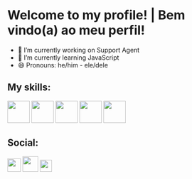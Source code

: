 

<h1>Welcome to my profile! | Bem vindo(a) ao meu perfil!</h1>

- 🔭 I’m currently working on Support Agent
- 🌱 I’m currently learning JavaScript
- 😄 Pronouns: he/him - ele/dele

<div>
  <h2>My skills:</h2>
   <img width="50" heigth="60" src="https://cdn.jsdelivr.net/gh/devicons/devicon/icons/javascript/javascript-original.svg"/ > 
   <img width="50" heigth="60" src="https://cdn.jsdelivr.net/gh/devicons/devicon/icons/html5/html5-original.svg" />
   <img width="50" heigth="60" src="https://cdn.jsdelivr.net/gh/devicons/devicon/icons/css3/css3-original.svg" />
   <img width="50" heigth="60" src="https://cdn.jsdelivr.net/gh/devicons/devicon/icons/linux/linux-original.svg" />   
   <img width="50" heigth="60" src="https://cdn.worldvectorlogo.com/logos/c--4.svg" />
</div>
  <h2>Social:</h2>
  <div>
      <a href="https://www.linkedin.com/in/alison-ribeiro/" target="_blank"><img width="30" heigth="30" src="https://cdn.jsdelivr.net/gh/devicons/devicon/icons/linkedin/linkedin-original.svg"/></a> 
      <a href="mailto:dev.alison.ribeiro@gmail.com" target="_blank"><img width="35" heigth="35" src="https://upload.wikimedia.org/wikipedia/commons/7/7e/Gmail_icon_%282020%29.svg"/></a>  
      <a href="###" target="_blank"><img width="27" heigth="30" src="https://www.svgrepo.com/show/353655/discord-icon.svg"/></a>
  </div>
